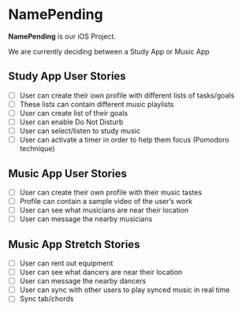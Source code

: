 # NamePending

**NamePending** is our iOS Project.

We are currently deciding between a Study App or Music App


## Study App User Stories
- [ ] User can create their own profile with different lists of tasks/goals
- [ ] These lists can contain different music playlists
- [ ] User can create list of their goals
- [ ] User can enable Do Not Disturb 
- [ ] User can select/listen to study music
- [ ] User can activate a timer in order to help them focus (Pomodoro technique)

## Music App User Stories 
- [ ] User can create their own profile with their music tastes
- [ ] Profile can contain a sample video of the user’s work
- [ ] User can see what musicians are near their location
- [ ] User can message the nearby musicians

## Music App Stretch Stories
- [ ] User can rent out equipment
- [ ] User can see what dancers are near their location
- [ ] User can message the nearby dancers
- [ ] User can sync with other users to play synced music in real time
- [ ] Sync tab/chords
